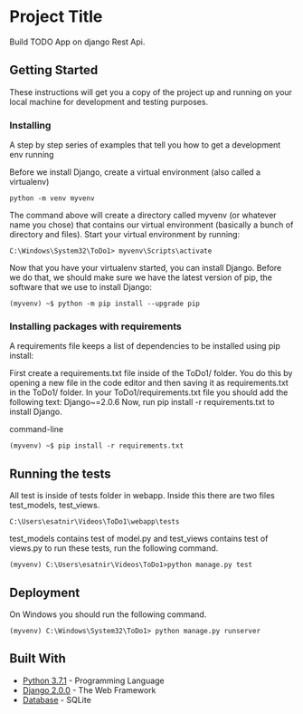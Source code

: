# Project Title
Build TODO App on django Rest Api.

## Getting Started

These instructions will get you a copy of the project up and running on your local machine for development and testing purposes.


### Installing

A step by step series of examples that tell you how to get a development env running

Before we install Django, create a virtual environment (also called a virtualenv)

```
python -m venv myvenv
```

The command above will create a directory called myvenv (or whatever name you chose) that contains our virtual environment (basically a bunch of directory and files).
Start your virtual environment by running:

```
C:\Windows\System32\ToDo1> myvenv\Scripts\activate
```
Now that you have your virtualenv started, you can install Django.
Before we do that, we should make sure we have the latest version of pip, the software that we use to install Django:

```
(myvenv) ~$ python -m pip install --upgrade pip
```
###  Installing packages with requirements
A requirements file keeps a list of dependencies to be installed using pip install:

First create a requirements.txt file inside of the ToDo1/ folder. You do this by opening a new file in the code editor and then saving it as requirements.txt in the ToDo1/ folder.
In your ToDo1/requirements.txt file you should add the following text:
Django~=2.0.6
Now, run pip install -r requirements.txt  to install Django.

command-line
```
(myvenv) ~$ pip install -r requirements.txt
```




## Running the tests

All test is inside of tests folder in webapp. Inside this there are two files test_models, test_views.
```
C:\Users\esatnir\Videos\ToDo1\webapp\tests
```
test_models contains test of model.py and test_views contains  test of views.py
to run these tests, run the following command.

```
(myvenv) C:\Users\esatnir\Videos\ToDo1>python manage.py test
```



## Deployment


On Windows you should run the following command. 
```
(myvenv) C:\Windows\System32\ToDo1> python manage.py runserver
```

## Built With

* [Python 3.7.1](https://www.python.org/downloads/release/python-370/) - Programming Language
* [Django 2.0.0](https://docs.djangoproject.com/en/2.2/releases/2.0/) - The Web Framework
* [Database](https://docs.djangoproject.com/en/2.2/topics/db/multi-db/) - SQLite
